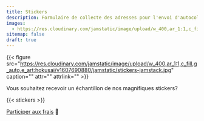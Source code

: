 ```yaml
---
title: Stickers
description: Formulaire de collecte des adresses pour l'envoi d'autocollants jamstatic
images:
  - https://res.cloudinary.com/jamstatic/image/upload/w_400,ar_1:1,c_fill,g_auto,e_art:hokusai/v1607690880/jamstatic/stickers-jamstack.jpg
sitemap: false
draft: true
---
```


{{< figure src="https://res.cloudinary.com/jamstatic/image/upload/w_400,ar_1:1,c_fill,g_auto,e_art:hokusai/v1607690880/jamstatic/stickers-jamstack.jpg" caption="" attr="" attrlink="" >}}

Vous souhaitez recevoir un échantillon de nos magnifiques stickers?

{{< stickers >}}

[Participer aux frais](https://opencollective.com/jamstatic) 🙏

